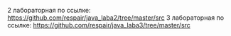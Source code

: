 2 лабораторная по ссылке: https://github.com/respair/java_laba2/tree/master/src
3 лабораторная по ссылке: https://github.com/respair/java_laba3/tree/master/src
